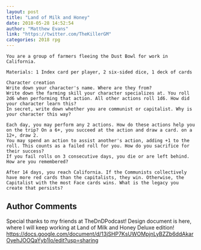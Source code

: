 ```yaml
---
layout: post
title: "Land of Milk and Honey"
date: 2018-05-28 14:52:54
author: "Matthew Evans"
link: "https://twitter.com/TheKillerGM"
categories: 2018 rpg
---
```

```
You are a group of farmers fleeing the Dust Bowl for work in California.

Materials: 1 Index card per player, 2 six-sided dice, 1 deck of cards

Character creation
Write down your character's name. Where are they from?
Write down the farming skill your character specializes at. You roll 2d6 when performing that action. All other actions roll 1d6. How did your character learn this?
In secret, write down whether you are communist or capitalist. Why is your character this way?

Each day, you may perform any 2 actions. How do these actions help you on the trip? On a 6+, you succeed at the action and draw a card. on a 12+, draw 2.
You may spend an action to assist another's action, adding +1 to the roll. This counts as a failed roll for you. How do you sacrifice for their success?
If you fail rolls on 3 consecutive days, you die or are left behind. How are you remembered?

After 14 days, you reach California. If the Communists collectively have more red cards than the capitalists, they win. Otherwise, the Capitalist with the most Face cards wins. What is the legacy you create that persists?

```
## Author Comments 

Special thanks to my friends at TheDnDPodcast! Design document is here, where I will keep working at Land of Milk and Honey Deluxe edition! https://docs.google.com/document/d/13jSHP7KsUWOMpjnLyBZZb6ddAkarOyehJOOQaYyb1Io/edit?usp=sharing
